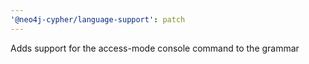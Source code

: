 ```yaml
---
'@neo4j-cypher/language-support': patch
---
```


Adds support for the access-mode console command to the grammar
